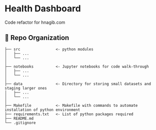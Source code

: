 # Health Dashboard

Code refactor for hnagib.com  

:open_file_folder: Repo Organization
--------------------------------

    ├── src                <- python modules
    │   ├── ...       
    │   └── ...            
    │
    ├── notebooks          <- Jupyter notebooks for code walk-through 
    │   ├── ...            
    │   └── ...            
    │
    ├── data               <- Directory for storing small datasets and staging larger ones
    │   ├── ...       
    │   └── ... 
    │
    ├── Makefile           <- Makefile with commands to automate installation of python environment
    ├── requirements.txt   <- List of python packages required     
    ├── README.md
    └── .gitignore         
